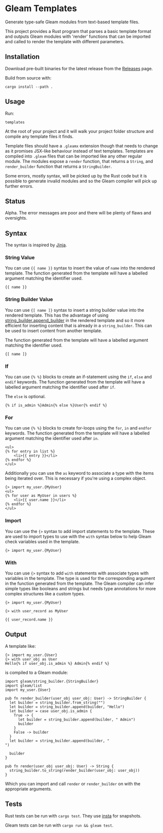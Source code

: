 # Gleam Templates

Generate type-safe Gleam modules from text-based template files.

This project provides a Rust program that parses a basic template format and outputs Gleam modules
with 'render' functions that can be imported and called to render the template with different
parameters.

## Installation

Download pre-built binaries for the latest release from the
[Releases](https://github.com/michaeljones/gleam-templates/releases) page.

Build from source with:

```
cargo install --path .
```

## Usage

Run:

```
templates
```

At the root of your project and it will walk your project folder structure and compile any template
files it finds.

Template files should have a `.gleamx` extension though that needs to change as it promises JSX-like
behaviour instead of text templates. Templates are compiled into `.gleam` files that can be imported
like any other regular module. The modules expose a `render` function, that returns a `String`, and
`render_builder` function that returns a `StringBuilder`.

Some errors, mostly syntax, will be picked up by the Rust code but it is possible to generate
invalid modules and so the Gleam compiler will pick up further errors.

## Status

Alpha. The error messages are poor and there will be plenty of flaws and oversights.

## Syntax

The syntax is inspired by [Jinja](https://jinja.palletsprojects.com/).

### String Value

You can use `{{ name }}` syntax to insert the value of `name` into the rendered template. The
function generated from the template will have a labelled argument matching the identifier used.

```jinja
{{ name }}
```

### String Builder Value

You can use `{[ name ]}` syntax to insert a string builder value into the rendered template. This
has the advantage of using
[string_builder.append_builder](https://hexdocs.pm/gleam_stdlib/gleam/string_builder.html#append_builder)
in the rendered template and so it more efficient for inserting content that is already in a
`string_builder`. This can be used to insert content from another template.

The function generated from the template will have a labelled argument matching the identifier used.

```jinja
{[ name ]}
```

### If

You can use `{% %}` blocks to create an if-statement using the `if`, `else` and `endif` keywords.
The function generated from the template will have a labelled argument matching the identifier used
after `if`.

The `else` is optional.

```jinja
{% if is_admin %}Admin{% else %}User{% endif %}
```

### For

You can use `{% %}` blocks to create for-loops using the `for`, `in` and `endfor` keywords.  The
function generated from the template will have a labelled argument matching the identifier used
after `in`.

```html+jinja
<ul>
{% for entry in list %}
    <li>{{ entry }}</li>
{% endfor %}
</ul>
```

Additionally you can use the `as` keyword to associate a type with the items being iterated over.
This is necessary if you're using a complex object.

```html+jinja
{> import my_user.{MyUser}
<ul>
{% for user as MyUser in users %}
    <li>{{ user.name }}</li>
{% endfor %}
</ul>
```

### Import

You can use the `{>` syntax to add import statements to the template. These are used to import types
to use with the `with` syntax below to help Gleam check variables used in the template.

```
{> import my_user.{MyUser}
```

### With

You can use `{>` syntax to add `with` statements with associate types with variables in the
template. The type is used for the corresponding argument in the function generated from the
template. The Gleam compiler can infer simple types like booleans and strings but needs type
annotations for more complex structures like a custom types.

```
{> import my_user.{MyUser}

{> with user_record as MyUser

{{ user_record.name }}
```

## Output

A template like:

```
{> import my_user.{User}
{> with user_obj as User
Hello{% if user_obj.is_admin %} Admin{% endif %}
```

is compiled to a Gleam module:

```gleam
import gleam/string_builder.{StringBuilder}
import gleam/list
import my_user.{User}

pub fn render_builder(user_obj user_obj: User) -> StringBuilder {
  let builder = string_builder.from_string("")
  let builder = string_builder.append(builder, "Hello")
  let builder = case user_obj.is_admin {
    True -> {
      let builder = string_builder.append(builder, " Admin")
      builder
    }
    False -> builder
  }
  let builder = string_builder.append(builder, "
")

  builder
}

pub fn render(user_obj user_obj: User) -> String {
  string_builder.to_string(render_builder(user_obj: user_obj))
}
```

Which you can import and call `render` or `render_builder` on with the appropriate arguments.

## Tests

Rust tests can be run with `cargo test`. They use [insta](http://insta.rs/) for snapshots.

Gleam tests can be run with `cargo run && gleam test`.


